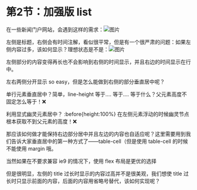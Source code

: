 # 第2节：加强版 list

在一些新闻门户网站，会遇到这样的需求：![图片](https://uploader.shimo.im/f/BYoAbCwnL5skgpm1.png!thumbnail)

左侧是标题，右侧会有时间注解，看似很平常，但是有一个很严肃的问题：如果左侧内容过多，该如何显示？理想状态是不是：![图片](https://uploader.shimo.im/f/HonCw6VJIAgH9zU9.png!thumbnail)

左侧部分的内容变得再长也不会影响到右侧的时间显示，并且右边的时间显示在行中。

左右两侧分开显示 so easy，但是怎么能做到右侧的部分垂直居中呢？

单行元素垂直居中？简单，line-height 等于…. 等于…. 等于什么？父元素高度不固定怎么等于！❌

利用显式幽灵元素居中？ :before{height:100%} 在左侧元素浮动的时候幽灵节点根本获取不到父元素的高度！❌

那应该如何做才能保持右边部分居中并且左边的内容也自适应呢？这里需要用到我们告诉大家垂直居中的第一种方式了——table-cell（但是使用 table-cell 的时候不能使用 margin 哦。

当然如果在不要求兼容 ie9 的情况下，使用 flex 布局是更优的选择

但是很明显，左侧的 title 过长时显示的内容过高并不是很美观，我们想使 title 过长时只显示前面的内容，后面的内容用省略号替代，该如何实现呢？